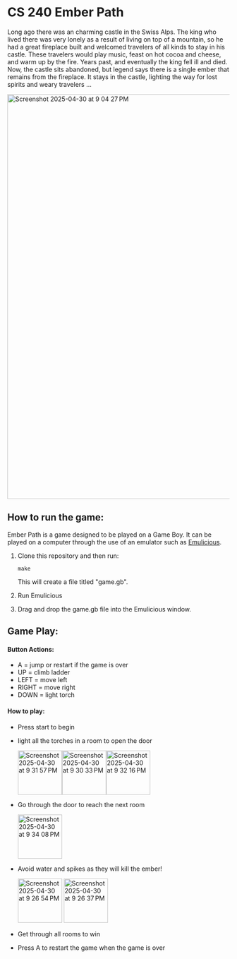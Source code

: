 # CS 240 Ember Path

Long ago there was an charming castle in the Swiss Alps. The king who lived there was very lonely as a result of living on top of a mountain, so he had a great fireplace built and welcomed travelers of all kinds to stay in his castle. These travelers would play music, feast on hot cocoa and cheese, and warm up by the fire. Years past, and eventually the king fell ill and died. Now, the castle sits abandoned, but legend says there is a single ember that remains from the fireplace. It stays in the castle, lighting the way for lost spirits and weary travelers ...

<img width="917" alt="Screenshot 2025-04-30 at 9 04 27 PM" src="https://github.com/user-attachments/assets/25c337af-757f-48ef-b6da-7cbc72ed8dbc" />

## How to run the game:

Ember Path is a game designed to be played on a Game Boy. It can be played on a computer through the use of an emulator such as [Emulicious](https://emulicious.net/).
1. Clone this repository and then run:
   ```
   make
   ```
   This will create a file titled "game.gb". 

2. Run Emulicious
3. Drag and drop the game.gb file into the Emulicious window.

## Game Play:

#### Button Actions:
- A = jump or restart if the game is over
- UP = climb ladder
- LEFT = move left
- RIGHT = move right
- DOWN = light torch

#### How to play:
- Press start to begin
  
- light all the torches in a room to open the door

   <img height="100" alt="Screenshot 2025-04-30 at 9 31 57 PM" src="https://github.com/user-attachments/assets/4277c95f-5e7e-498f-8be9-b5ddb06e8cef" /><img height="100" alt="Screenshot 2025-04-30 at 9 30 33 PM" src="https://github.com/user-attachments/assets/9d2fc09b-66b9-43e9-81ea-3c417700e0f4" /><img height="100" alt="Screenshot 2025-04-30 at 9 32 16 PM" src="https://github.com/user-attachments/assets/2b4f5232-4489-468d-8d45-2d8eb7754827" />


- Go through the door to reach the next room
  
     <img height="100" alt="Screenshot 2025-04-30 at 9 34 08 PM" src="https://github.com/user-attachments/assets/2e407a5f-d8c2-4ad4-8b78-11ecc3323ea1" />

- Avoid water and spikes as they will kill the ember!

   <img height="100" alt="Screenshot 2025-04-30 at 9 26 54 PM" src="https://github.com/user-attachments/assets/7441c3e5-29d9-4c4b-9f02-9c3d7f671e01" /> <img height="100" alt="Screenshot 2025-04-30 at 9 26 37 PM" src="https://github.com/user-attachments/assets/229ca18a-2eb0-4030-bb23-c2a3bbfdba73" />

- Get through all rooms to win
- Press A to restart the game when the game is over





